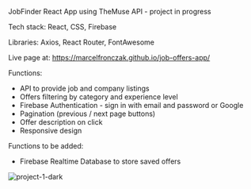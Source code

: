 JobFinder React App using TheMuse API - project in progress

Tech stack: React, CSS, Firebase

Libraries: Axios, React Router, FontAwesome

Live page at: https://marcelfronczak.github.io/job-offers-app/

Functions: 
- API to provide job and company listings
- Offers filtering by category and experience level
- Firebase Authentication - sign in with email and password or Google
- Pagination (previous / next page buttons)
- Offer description on click
- Responsive design

Functions to be added:
- Firebase Realtime Database to store saved offers

![project-1-dark](https://user-images.githubusercontent.com/107025566/217748886-0694b3ed-85fb-49fe-bc93-10659d2d43bb.png)
